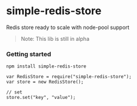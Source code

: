 # simple-redis-store
Redis store ready to scale with node-pool support

> Note: This lib is still in alpha

### Getting started

    npm install simple-redis-store

    var RedisStore = require("simple-redis-store");
    var store = new RedisStore();

    // set
    store.set("key", "value");
